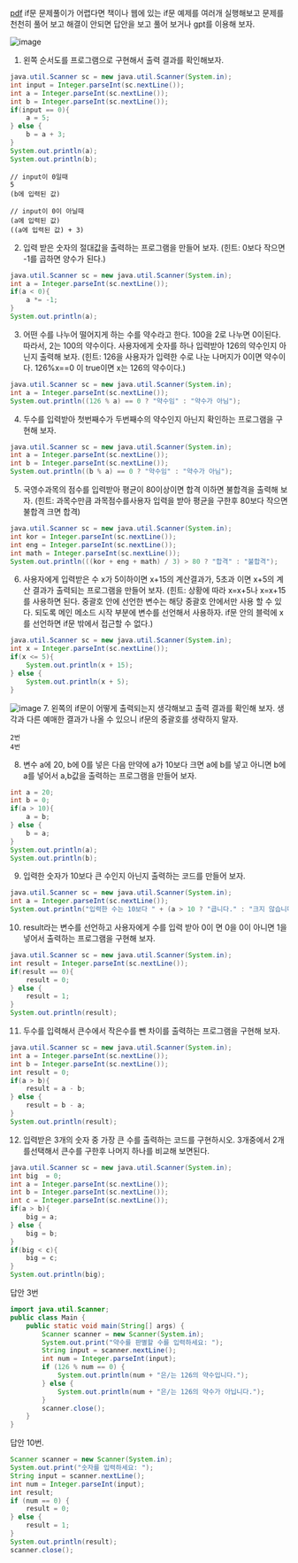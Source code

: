 [pdf](../../pdf/JAVA240812simple254.pdf)
if문 문제풀이가 어렵다면 책이나 웹에 있는 if문 예제를 여러개 실행해보고 문제를 천천히 풀어 보고 해결이 안되면 답안을 보고 풀어 보거나 gpt를 이용해 보자.

![image](../../images/image19.png)
1. 왼쪽 순서도를 프로그램으로 구현해서 출력 결과를 확인해보자.
```java
java.util.Scanner sc = new java.util.Scanner(System.in);
int input = Integer.parseInt(sc.nextLine());
int a = Integer.parseInt(sc.nextLine());
int b = Integer.parseInt(sc.nextLine());
if(input == 0){
    a = 5;
} else {
    b = a + 3;
}
System.out.println(a);
System.out.println(b);
```
```
// input이 0일때 
5
(b에 입력된 값)

// input이 0이 아닐때
(a에 입력된 값)
((a에 입력된 값) + 3)
```
2. 입력 받은 숫자의 절대값을 출력하는 프로그램을 만들어 보자. 
(힌트: 0보다 작으면 -1를 곱하면 양수가 된다.)
```java
java.util.Scanner sc = new java.util.Scanner(System.in);
int a = Integer.parseInt(sc.nextLine());
if(a < 0){
    a *= -1;
}
System.out.println(a);
```
3. 어떤 수를 나누어 떨어지게 하는 수를 약수라고 한다. 
100을 2로 나누면 0이된다.
따라서, 2는 100의 약수이다. 
사용자에게 숫자를 하나 입력받아 126의 약수인지 아닌지 출력해 보자. 
(힌트: 126을 사용자가 입력한 수로 나눈 나머지가 0이면 약수이다. 126%x==0 이 true이면 x는 126의 약수이다.)
```java
java.util.Scanner sc = new java.util.Scanner(System.in);
int a = Integer.parseInt(sc.nextLine());
System.out.println((126 % a) == 0 ? "약수임" : "약수가 아님");
```
4. 두수를 입력받아 첫번째수가 두번째수의 약수인지 아닌지 확인하는 프로그램을 구현해 보자.
```java
java.util.Scanner sc = new java.util.Scanner(System.in);
int a = Integer.parseInt(sc.nextLine());
int b = Integer.parseInt(sc.nextLine());
System.out.println((b % a) == 0 ? "약수임" : "약수가 아님");
```
5. 국영수과목의 점수를 입력받아 평균이 80이상이면 합격 이하면 불합격을 출력해 보자.
(힌트: 과목수만큼 과목점수를사용자 입력을 받아 평균을 구한후 80보다 작으면 불합격 크면 합격)
```java
java.util.Scanner sc = new java.util.Scanner(System.in);
int kor = Integer.parseInt(sc.nextLine());
int eng = Integer.parseInt(sc.nextLine());
int math = Integer.parseInt(sc.nextLine());
System.out.println(((kor + eng + math) / 3) > 80 ? "합격" : "불합격");
```
6. 사용자에게 입력받은 수 x가 5이하이면 x+15의 계산결과가, 
5초과 이면 x+5의 계산 결과가 출력되는 프로그램을 만들어 보자.
(힌트: 상황에 따라 x=x+5나 x=x+15를 사용하면 된다. 
중괄호 안에 선언한 변수는 해당 중괄호 안에서만 사용 할 수 있다. 
되도록 메인 메소드 시작 부분에 변수를 선언해서 사용하자. 
if문 안의 블럭에 x를 선언하면 if문 밖에서 접근할 수 없다.)
```java
java.util.Scanner sc = new java.util.Scanner(System.in);
int x = Integer.parseInt(sc.nextLine());
if(x <= 5){
    System.out.println(x + 15);
} else {
    System.out.println(x + 5);
}
```

![image](../../images/image20.png)
7. 왼쪽의 if문이 어떻게 출력되는지 생각해보고 출력 결과를 확인해 보자.
생각과 다른 예매한 결과가 나올 수 있으니 if문의 중괄호를 생략하지 말자.
```
2번
4번
```

8. 변수 a에 20, b에 0를 넣은 다음 만약에 a가 10보다 크면 a에 b를 넣고 
아니면 b에 a를 넣어서 a,b값을 출력하는 프로그램을 만들어 보자.
```java
int a = 20;
int b = 0;
if(a > 10){
    a = b;
} else {
    b = a;
}
System.out.println(a);
System.out.println(b);
```
9. 입력한 숫자가 10보다 큰 수인지 아닌지 출력하는 코드를 만들어 보자.
```java
java.util.Scanner sc = new java.util.Scanner(System.in);
int a = Integer.parseInt(sc.nextLine());
System.out.println("입력한 수는 10보다 " + (a > 10 ? "큽니다." : "크지 않습니다."))
```
10. result라는 변수를 선언하고 사용자에게 수를 입력 받아 0이 면 0을
0이 아니면 1을 넣어서 출력하는 프로그램을 구현해 보자.
```java
java.util.Scanner sc = new java.util.Scanner(System.in);
int result = Integer.parseInt(sc.nextLine());
if(result == 0){
    result = 0;
} else {
    result = 1;
}
System.out.println(result);
```
11. 두수를 입력해서 큰수에서 작은수를 뺀 차이를 출력하는 프로그램을 구현해 보자.
```java
java.util.Scanner sc = new java.util.Scanner(System.in);
int a = Integer.parseInt(sc.nextLine());
int b = Integer.parseInt(sc.nextLine());
int result = 0;
if(a > b){
    result = a - b;
} else {
    result = b - a;
}
System.out.println(result);
```
12. 입력받은 3개의 숫자 중 가장 큰 수를 출력하는 코드를 구현하시오. 
3개중에서 2개를선택해서 큰수를 구한후 나머지 하나를 비교해 보면된다.
```java
java.util.Scanner sc = new java.util.Scanner(System.in);
int big  = 0;
int a = Integer.parseInt(sc.nextLine());
int b = Integer.parseInt(sc.nextLine());
int c = Integer.parseInt(sc.nextLine());
if(a > b){
    big = a;
} else {
    big = b;
}
if(big < c){
    big = c;
}
System.out.println(big);
```

답안 3번
```java
import java.util.Scanner;
public class Main {
    public static void main(String[] args) {
        Scanner scanner = new Scanner(System.in);
        System.out.print("약수를 판별할 수를 입력하세요: ");
        String input = scanner.nextLine();
        int num = Integer.parseInt(input);
        if (126 % num == 0) {
            System.out.println(num + "은/는 126의 약수입니다.");
        } else {
            System.out.println(num + "은/는 126의 약수가 아닙니다.");
        }
        scanner.close();
    }
}
```
답안 10번.
```java
Scanner scanner = new Scanner(System.in);
System.out.print("숫자를 입력하세요: ");
String input = scanner.nextLine();
int num = Integer.parseInt(input);
int result;
if (num == 0) {
    result = 0;
} else {
    result = 1;
}
System.out.println(result);
scanner.close();
```
